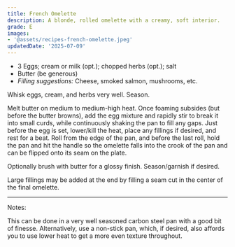 ```yaml
---
title: French Omelette
description: A blonde, rolled omelette with a creamy, soft interior.
grade: E
images:
- '@assets/recipes-french-omelette.jpeg'
updatedDate: '2025-07-09'
---
```


- 3 Eggs; cream or milk (opt.); chopped herbs (opt.); salt
- Butter (be generous)
- *Filling suggestions:* Cheese, smoked salmon, mushrooms, etc.

Whisk eggs, cream, and herbs very well. Season.

Melt butter on medium to medium-high heat. Once foaming subsides (but before the butter browns), add the egg mixture and rapidly stir to break it into small curds, while continuously shaking the pan to fill any gaps. Just before the egg is set, lower/kill the heat, place any fillings if desired, and rest for a beat. Roll from the edge of the pan, and before the last roll, hold the pan and hit the handle so the omelette falls into the crook of the pan and can be flipped onto its seam on the plate.

Optionally brush with butter for a glossy finish. Season/garnish if desired.

Large fillings may be added at the end by filling a seam cut in the center
of the final omelette.

***

Notes:

This can be done in a very well seasoned carbon steel pan with a good bit of finesse. Alternatively, use a non-stick pan, which, if desired, also affords you to use lower heat to get a more even texture throughout.